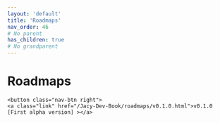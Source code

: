 ```yaml
---
layout: 'default'
title: 'Roadmaps'
nav_order: 46
# No parent
has_children: true
# No grandparent
---
```


# Roadmaps
<div class="nav-btn-block">
    
    <button class="nav-btn right">
    <a class="link" href="/Jacy-Dev-Book/roadmaps/v0.1.0.html">v0.1.0 [First alpha version] ></a>
</button>

</div>
